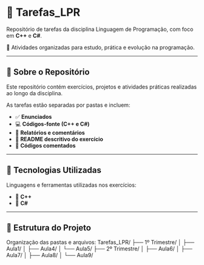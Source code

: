 # 📘 Tarefas_LPR

Repositório de tarefas da disciplina Linguagem de Programação, com foco em **C++** e **C#**.

🧠 Atividades organizadas para estudo, prática e evolução na programação.

---

## 📌 Sobre o Repositório

Este repositório contém exercícios, projetos e atividades práticas realizadas ao longo da disciplina.

As tarefas estão separadas por pastas e incluem:

- ✅ **Enunciados**
- 💻 **Códigos-fonte (C++ e C#)**
- 📝 **Relatórios e comentários**
- 📄 **README descritivo do exercício**
- 💬 **Códigos comentados**

---

## 💼 Tecnologias Utilizadas

Linguagens e ferramentas utilizadas nos exercícios:

- 🔹 **C++**
- 🔸 **C#**

---

## 📂 Estrutura do Projeto

Organização das pastas e arquivos:
Tarefas_LPR/
    ├── 1º Trimestre/
    │   ├── Aula1/
    │   ├── Aula4/
    │   └── Aula5/
    ├── 2º Trimestre/
    │   ├── Aula6/
    │   ├── Aula7/
    │   ├── Aula8/
    │   └── Aula9/





